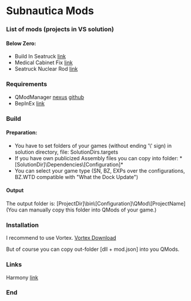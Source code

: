 # Subnautica Mods

### List of mods (projects in VS solution)

#### Below Zero:
- Build In Seatruck [link](https://www.nexusmods.com/subnauticabelowzero/mods/287 "link")
- Medical Cabinet Fix [link](https://www.nexusmods.com/subnauticabelowzero/mods/288 "link")
- Seatruck Nuclear Rod [link](https://www.nexusmods.com/subnauticabelowzero/mods/291 "link")


### Requirements
- QModManager [nexus](https://www.nexusmods.com/subnauticabelowzero/mods/1 "nexus") [github](https://github.com/QModManager/QModManager "github")
- BepInEx [link](https://github.com/BepInEx/BepInEx/releases "link")

### Build

#### Preparation:
- You have to set folders of your games (without ending '\\' sign) in solution directory, file: SolutionDirs.targets
- If you have own publicized Assembly files you can copy into folder: 
*[SolutionDir]\Dependencies\\[Configuration]\*
- You can select your game type (SN, BZ, EXPs over the configurations, BZ.WTD compatible with "What the Dock Update")

#### Output
The output folder is:
[ProjectDir]\bin\\[Configuration]\QMod\\[ProjectName]\
(You can manually copy this folder into QMods of your game.)

### Installation
I recommend to use Vortex.
[Vortex Download](https://www.nexusmods.com/about/vortex/ "Vortex Download")

But of course you can copy out-folder [dll + mod.json] into you QMods.

### Links
Harmony [link](https://harmony.pardeike.net/ "link")

### End
